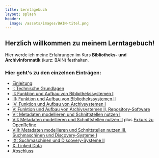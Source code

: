 ```yaml
---
title: Lerntagebuch
layout: splash
header:
  image: /assets/images/BAIN-titel.png
---
```

## Herzlich willkommen zu meinem Lerntagebuch!

Hier werde ich meine Erfahrungen im Kurs **Bibliotheks- und Archivinformatik** (kurz: BAIN) festhalten. 

### Hier geht's zu den einzelnen Einträgen: 

  * [Einleitung](_posts/2020-09-10-einfuehrung.md)
  * [I: Technische Grundlagen](_posts/2020-09-10-lektion1.md)
  * [II: Funktion und Aufbau von Bibliothekssystemen I](_posts/2020-09-25-lektion2.md)
  * [III: Funktion und Aufbau von Bibliothekssystemen II](_posts/2020-10-02-lektion3.md)
  * [IV: Funktion und Aufbau von Archivsystemen I](_posts/2020-10-09-lektion4.md)
  * [V: Funktion und Aufbau von Archivsystemen II, Repository-Software](_posts/2020-10-16-lektion5.md)
  * [VI: Metadaten modellieren und Schnittstellen nutzen I](_posts/2020-10-30-lektion6.md)
  * [VII: Metadaten modellieren und Schnittstellen nutzen II](_posts/2020-11-20-lektion7.md) plus [Exkurs zu OpenRefine](_posts/2020-11-20-lektion7exkurs.md)
  * [VIII: Metadaten modellieren und Schnittstellen nutzen III, Suchmaschinen und Discovery-Systeme I](_posts/2020-11-27-lektion8.md)
  * [IX: Suchmaschinen und Discovery-Systeme II](_posts/2020-12-11-lektion9.md)
  * [X: Linked Data](_posts/2020-12-18-lektion10.md)
  * [Abschluss](_posts/2020-12-31-schluss.md)





